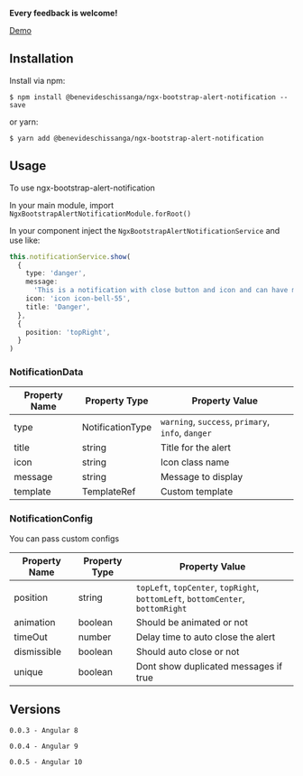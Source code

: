 **Every feedback is welcome!**

[Demo](https://benevideslecontes.github.io/ngx-bootstrap-alert-notification/)

## Installation

Install via npm:

```shell
$ npm install @benevideschissanga/ngx-bootstrap-alert-notification --save
```

or yarn:

```shell
$ yarn add @benevideschissanga/ngx-bootstrap-alert-notification
```

## Usage

To use ngx-bootstrap-alert-notification

In your main module, import `NgxBootstrapAlertNotificationModule.forRoot()`

In your component inject the `NgxBootstrapAlertNotificationService` and use like:

```typescript
this.notificationService.show(
  {
    type: 'danger',
    message:
      'This is a notification with close button and icon and can have many lines.',
    icon: 'icon icon-bell-55',
    title: 'Danger',
  },
  {
    position: 'topRight',
  }
)
```

### NotificationData

| Property Name | Property Type    | Property Value                                    |
| ------------- | ---------------- | ------------------------------------------------- |
| type          | NotificationType | `warning`, `success`, `primary`, `info`, `danger` |
| title         | string           | Title for the alert                               |
| icon          | string           | Icon class name                                   |
| message       | string           | Message to display                                |
| template      | TemplateRef<any> | Custom template                                   |

### NotificationConfig

You can pass custom configs

| Property Name | Property Type | Property Value                                                                  |
| ------------- | ------------- | ------------------------------------------------------------------------------- |
| position      | string        | `topLeft`, `topCenter`, `topRight`, `bottomLeft`, `bottomCenter`, `bottomRight` |
| animation     | boolean       | Should be animated or not                                                       |
| timeOut       | number        | Delay time to auto close the alert                                              |
| dismissible   | boolean       | Should auto close or not                                                        |
| unique        | boolean       | Dont show duplicated messages if true                                           |

## Versions

`0.0.3 - Angular 8`

`0.0.4 - Angular 9`

`0.0.5 - Angular 10`

